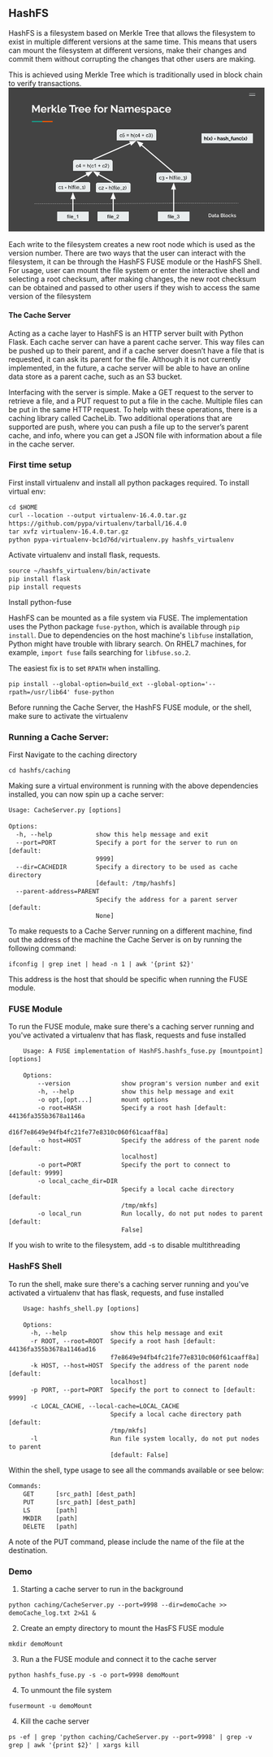 ## HashFS

HashFS is a filesystem based on Merkle Tree that allows the filesystem to exist in multiple different versions at the same time. This means that users can mount the filesystem at different versions, make their changes and commit them without corrupting the changes that other users are making.

This is achieved using Merkle Tree which is traditionally used in block chain to verify transactions.
![Alt text](README_imgs/merkle_tree.png)

Each write to the filesystem creates a new root node which is used as the version number. There are two ways that the user can interact with the filesystem, it can be through the HashFS FUSE module or the HashFS Shell. For usage, user can mount the file system or enter the interactive shell and selecting a root checksum, after making changes, the new root checksum can be obtained and passed to other users if they wish to access the same version of the filesystem

#### The Cache Server
Acting as a cache layer to HashFS is an HTTP server built with Python Flask. Each cache server can have a parent cache server. This way files can be pushed up to their parent, and if a cache server doesn’t have a file that is requested, it can ask its parent for the file. Although it is not currently implemented, in the future, a cache server will be able to have an online data store as a parent cache, such as an S3 bucket. 

Interfacing with the server is simple. Make a GET request to the server to retrieve a file, and a PUT request to put a file in the cache. Multiple files can be put in the same HTTP request. To help with these operations, there is a caching library called CacheLib. Two additional operations that are supported are push, where you can push a file up to the server’s parent cache, and info, where you can get a JSON file with information about a file in the cache server.

### First time setup

First install virtualenv and install all python packages required.
To install virtual env:
```
cd $HOME
curl --location --output virtualenv-16.4.0.tar.gz https://github.com/pypa/virtualenv/tarball/16.4.0
tar xvfz virtualenv-16.4.0.tar.gz
python pypa-virtualenv-bc1d76d/virtualenv.py hashfs_virtualenv
```
Activate virtualenv and install flask, requests.
```
source ~/hashfs_virtualenv/bin/activate
pip install flask
pip install requests
```
Install python-fuse

HashFS can be mounted as a file system via FUSE.
The implementation uses the Python package `fuse-python`,
which is available through `pip install`.
Due to dependencies on the host machine's `libfuse` installation,
Python might have trouble with library search.
On RHEL7 machines, for example,
`import fuse` fails searching for `libfuse.so.2`.

The easiest fix is to set `RPATH` when installing.
```
pip install --global-option=build_ext --global-option='--rpath=/usr/lib64' fuse-python
````
Before running the Cache Server, the HashFS FUSE module, or the shell, make sure to activate the virtualenv

### Running a Cache Server:
First Navigate to the caching directory
```
cd hashfs/caching
```
Making sure a virtual environment is running with the above dependencies installed, you can now spin up a cache server:
```
Usage: CacheServer.py [options]

Options:
  -h, --help            show this help message and exit
  --port=PORT           Specify a port for the server to run on [default:
                        9999]
  --dir=CACHEDIR        Specify a directory to be used as cache directory
                        [default: /tmp/hashfs]
  --parent-address=PARENT
                        Specify the address for a parent server [default:
                        None]
```
To make requests to a Cache Server running on a different machine, find out the address of the machine the Cache Server is on by running the following command:
```
ifconfig | grep inet | head -n 1 | awk '{print $2}'
```
This address is the host that should be specific when running the FUSE module.

### FUSE Module
To run the FUSE module, make sure there's a caching server running and you've activated
a virtualenv that has flask, requests and fuse installed
``` 
    Usage: A FUSE implementation of HashFS.hashfs_fuse.py [mountpoint] [options]

    Options:
        --version              show program's version number and exit
        -h, --help             show this help message and exit
        -o opt,[opt...]        mount options
        -o root=HASH           Specify a root hash [default: 44136fa355b3678a1146a
                               d16f7e8649e94fb4fc21fe77e8310c060f61caaff8a]
        -o host=HOST           Specify the address of the parent node [default:
                               localhost]
        -o port=PORT           Specify the port to connect to [default: 9999]
        -o local_cache_dir=DIR
                               Specify a local cache directory [default:
                               /tmp/mkfs]
        -o local_run           Run locally, do not put nodes to parent [default:
                               False] 
```

If you wish to write to the filesystem, add -s to disable multithreading

### HashFS Shell
To run the shell, make sure there's a caching server running and you've activated a virtualenv
that has flask, requests, and fuse installed
```
    Usage: hashfs_shell.py [options]

    Options:
      -h, --help            show this help message and exit
      -r ROOT, --root=ROOT  Specify a root hash [default: 44136fa355b3678a1146ad16
                            f7e8649e94fb4fc21fe77e8310c060f61caaff8a]
      -k HOST, --host=HOST  Specify the address of the parent node [default:
                            localhost]
      -p PORT, --port=PORT  Specify the port to connect to [default: 9999]
      -c LOCAL_CACHE, --local-cache=LOCAL_CACHE
                            Specify a local cache directory path [default:
                            /tmp/mkfs]
      -l                    Run file system locally, do not put nodes to parent
                            [default: False]
```

Within the shell, type usage to see all the commands available or see below:
```
Commands:
    GET      [src_path] [dest_path]
    PUT      [src_path] [dest_path]
    LS       [path]
    MKDIR    [path]
    DELETE   [path]
```
A note of the PUT command, please include the name of the file at the destination.

### Demo
1) Starting a cache server to run in the background
```
python caching/CacheServer.py --port=9998 --dir=demoCache >> demoCache_log.txt 2>&1 &
```
2) Create an empty directory to mount the HasFS FUSE module
```
mkdir demoMount
```
3) Run a the FUSE module and connect it to the cache server
```
python hashfs_fuse.py -s -o port=9998 demoMount
```
4) To unmount the file system
```
fusermount -u demoMount
```
4) Kill the cache server
```
ps -ef | grep 'python caching/CacheServer.py --port=9998' | grep -v grep | awk '{print $2}' | xargs kill
```
